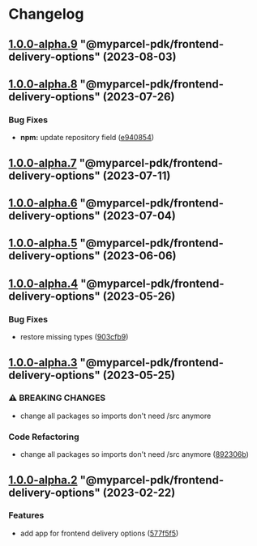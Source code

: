 # Changelog

<!-- MONODEPLOY:BELOW -->

## [1.0.0-alpha.9](https://github.com/myparcelnl/js-pdk/compare/@myparcel-pdk/frontend-delivery-options@1.0.0-alpha.8...@myparcel-pdk/frontend-delivery-options@1.0.0-alpha.9) "@myparcel-pdk/frontend-delivery-options" (2023-08-03)




## [1.0.0-alpha.8](https://github.com/myparcelnl/js-pdk/compare/@myparcel-pdk/frontend-delivery-options@1.0.0-alpha.7...@myparcel-pdk/frontend-delivery-options@1.0.0-alpha.8) "@myparcel-pdk/frontend-delivery-options" (2023-07-26)


### Bug Fixes

* **npm:** update repository field ([e940854](https://github.com/myparcelnl/js-pdk/commit/e940854ba1d99c0fcdada8b66f88a7c7e6060272))




## [1.0.0-alpha.7](https://github/myparcelnl/js-pdk/compare/@myparcel-pdk/frontend-delivery-options@1.0.0-alpha.6...@myparcel-pdk/frontend-delivery-options@1.0.0-alpha.7) "@myparcel-pdk/frontend-delivery-options" (2023-07-11)




## [1.0.0-alpha.6](https://github/myparcelnl/js-pdk/compare/@myparcel-pdk/frontend-delivery-options@1.0.0-alpha.5...@myparcel-pdk/frontend-delivery-options@1.0.0-alpha.6) "@myparcel-pdk/frontend-delivery-options" (2023-07-04)




## [1.0.0-alpha.5](https://github/myparcelnl/js-pdk/compare/@myparcel-pdk/frontend-delivery-options@1.0.0-alpha.4...@myparcel-pdk/frontend-delivery-options@1.0.0-alpha.5) "@myparcel-pdk/frontend-delivery-options" (2023-06-06)




## [1.0.0-alpha.4](https://github/myparcelnl/js-pdk/compare/@myparcel-pdk/frontend-delivery-options@1.0.0-alpha.3...@myparcel-pdk/frontend-delivery-options@1.0.0-alpha.4) "@myparcel-pdk/frontend-delivery-options" (2023-05-26)


### Bug Fixes

* restore missing types ([903cfb9](https://github/myparcelnl/js-pdk/commit/903cfb95f161bb5b49fbb91c4f96a7e44c524db8))




## [1.0.0-alpha.3](https://github/myparcelnl/js-pdk/compare/@myparcel-pdk/frontend-delivery-options@1.0.0-alpha.2...@myparcel-pdk/frontend-delivery-options@1.0.0-alpha.3) "@myparcel-pdk/frontend-delivery-options" (2023-05-25)


### ⚠ BREAKING CHANGES

* change all packages so imports don't need /src anymore

### Code Refactoring

* change all packages so imports don't need /src anymore ([892306b](https://github/myparcelnl/js-pdk/commit/892306bd3307fe8d5d011bbf6eb7654f7365347a))




## [1.0.0-alpha.2](https://github/myparcelnl/js-pdk/compare/@myparcel-pdk/frontend-delivery-options@1.0.0-alpha.1...@myparcel-pdk/frontend-delivery-options@1.0.0-alpha.2) "@myparcel-pdk/frontend-delivery-options" (2023-02-22)


### Features

* add app for frontend delivery options ([577f5f5](https://github/myparcelnl/js-pdk/commit/577f5f5f4e0716717f76702c6f4b6a98b3bdb8bd))


